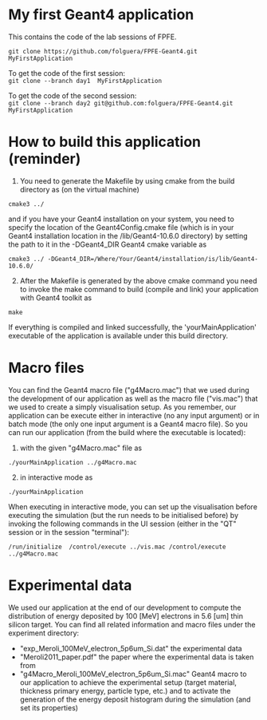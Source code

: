 # My first Geant4 application
This contains the code of the lab sessions of FPFE.

`git clone https://github.com/folguera/FPFE-Geant4.git  MyFirstApplication`

To get the code of the first session:  
`git clone --branch day1  MyFirstApplication`

To get the code of the second session:  
`git clone --branch day2 git@github.com:folguera/FPFE-Geant4.git MyFirstApplication`


# How to build this application (reminder)

1. You need to generate the Makefile by using cmake from the 
   build directory as (on the virtual machine)

`cmake3 ../` 

  and if you have your Geant4 installation on your system, you need to specify 
  the location of the Geant4Config.cmake file (which is in your Geant4 installation
  location in the /lib/Geant4-10.6.0 directory) by setting the path to it in the 
  -DGeant4_DIR Geant4 cmake variable as


`cmake3 ../ -DGeant4_DIR=/Where/Your/Geant4/installation/is/lib/Geant4-10.6.0/`

2. After the Makefile is generated by the above cmake command you need to invoke 
   the make command to build (compile and link) your application with Geant4 
   toolkit as 
   
`make`    

  If everything is compiled and linked successfully, the 'yourMainApplication'
  executable of the application is available under this build directory. 


# Macro files

You can find the Geant4 macro file ("g4Macro.mac") that we used during the 
development of our application as well as the macro file ("vis.mac") that we 
used to create a simply visualisation setup. As you remember, our application 
can be execute either in interactive (no any input argument) or in batch mode 
(the only one input argument is a Geant4 macro file). So you can run our 
application (from the build where the executable is located):

1. with the given "g4Macro.mac" file as 

`./yourMainApplication ../g4Macro.mac`

2. in interactive mode as

`./yourMainApplication`

  When executing in interactive mode, you can set up the visualisation before 
  executing the simulation (but the run needs to be initialised before) by invoking 
  the following commands in the UI session (either in the "QT" session or in the 
  session "terminal"):

``
/run/initialize 
/control/execute ../vis.mac
/control/execute ../g4Macro.mac
``

# Experimental data

We used our application at the end of our development to compute the distribution 
of energy deposited by 100 [MeV] electrons in 5.6 [um] thin silicon target. You 
can find all related information and macro files under the experiment directory: 
 - "exp_Meroli_100MeV_electron_5p6um_Si.dat" the experimental data 
 - "Meroli2011_paper.pdf" the paper where the experimental data is taken from
 - "g4Macro_Meroli_100MeV_electron_5p6um_Si.mac" Geant4 macro to our application 
   to achieve the experimental setup (target material, thickness primary energy,
   particle type, etc.) and to activate the generation of the energy deposit 
   histogram during the simulation (and set its properties)
